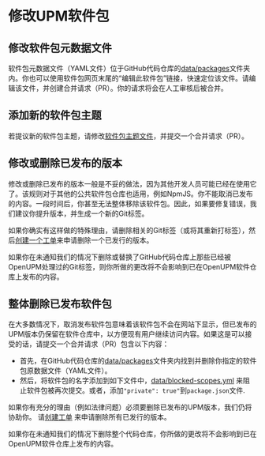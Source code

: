 ---
---
# 修改UPM软件包

## 修改软件包元数据文件

软件包元数据文件（YAML文件）位于GitHub代码仓库的[data/packages](https://github.com/openupm/openupm/tree/master/data/packages)文件夹内。你也可以使用软件包网页末尾的“编辑此软件包”链接，快速定位该文件。请编辑该文件，并创建合并请求（PR）。你的请求将会在人工审核后被合并。

## 添加新的软件包主题

若提议新的软件包主题，请修改[软件包主题文件](https://github.com/openupm/openupm/blob/master/data/topics.yml)，并提交一个合并请求（PR）。

## 修改或删除已发布的版本

修改或删除已发布的版本一般是不妥的做法，因为其他开发人员可能已经在使用它了。该规则对于其他的公共软件包仓库也适用，例如NpmJS。你不能取消已发布的内容。一段时间后，你甚至无法整体移除该软件包。因此，如果要修复错误，我们建议你提升版本，并生成一个新的Git标签。

如果你确实有这样做的特殊理由，请删除相关的Git标签（或将其重新打标签），然后[创建一个工单](https://github.com/openupm/openupm/issues/new?title=Unpublish%20package%20version&template=unpublish_version.md)来申请删除一个已发行的版本。

如果你在未通知我们的情况下删除或替换了GitHub代码仓库上那些已经被OpenUPM处理过的Git标签，则你所做的更改将不会影响到已在OpenUPM软件仓库上发布的内容。

## 整体删除已发布软件包

在大多数情况下，取消发布软件包意味着该软件包不会在网站下显示，但已发布的UPM版本仍保留在软件仓库中，以方便现有用户继续访问内容。如果这是可以接受的话，请提交一个合并请求（PR）包含以下内容：
- 首先，在GitHub代码仓库的[data/packages](https://github.com/openupm/openupm/tree/master/data/packages)文件夹内找到并删除你指定的软件包原数据文件（YAML文件）。
- 然后，将软件包的名字添加到如下文件中，[data/blocked-scopes.yml](https://github.com/openupm/openupm/tree/master/data/blocked-scopes.yml) 来阻止软件包被再次提交。或者，添加`"private": true"`到`package.json`文件.

如果你有充分的理由（例如法律问题）必须要删除已发布的UPM版本，我们仍将协助你。 请[创建工单](https://github.com/openupm/openupm/issues/new?title=Unpublish%20package&template=unpublish_package.md) 来申请删除所有已发行的版本。

如果你在未通知我们的情况下删除整个代码仓库，你所做的更改将不会影响到已在OpenUPM软件仓库上发布的内容。
